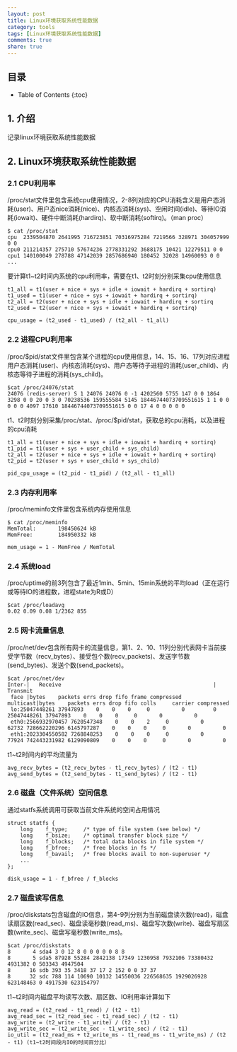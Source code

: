```yaml
---
layout: post
title: Linux环境获取系统性能数据
category: tools
tags: [Linux环境获取系统性能数据]
comments: true
share: true
---
```

## 目录 ##

* Table of Contents
{:toc}

## 1. 介绍 ##
记录linux环境获取系统性能数据

## 2. Linux环境获取系统性能数据 ##

### 2.1 CPU利用率
/proc/stat文件里包含系统cpu使用情况，2-8列对应的CPU消耗含义是用户态消耗(user)、用户态nice消耗(nice)、内核态消耗(sys)、空闲时间(idle)、等待IO消耗(iowait)、硬件中断消耗(hardirq)、软中断消耗(softirq)。（man proc）

```
$ cat /proc/stat
cpu  2339504870 2641995 716723851 70316975284 7219566 328971 304057999 0 0
cpu0 211214357 275710 57674236 2778331292 3688175 10421 12279511 0 0
cpu1 140100049 278788 47142039 2857686940 180452 32028 14960093 0 0
...
```
要计算t1~t2时间内系统的cpu利用率，需要在t1、t2时刻分别采集cpu使用信息

```
t1_all = t1(user + nice + sys + idle + iowait + hardirq + sortirq)
t1_used = t1(user + nice + sys + iowait + hardirq + sortirq)
t2_all = t2(user + nice + sys + idle + iowait + hardirq + sortirq
t2_used = t2(user + nice + sys + iowait + hardirq + sortirq)

cpu_usage = (t2_used - t1_used) / (t2_all - t1_all)
```

### 2.2 进程CPU利用率

/proc/$pid/stat文件里包含某个进程的cpu使用信息，14、15、16、17列对应进程用户态消耗(user)、内核态消耗(sys)、用户态等待子进程的消耗(user_child)、内核态等待子进程的消耗(sys_child)。

```
$cat /proc/24076/stat
24076 (redis-server) S 1 24076 24076 0 -1 4202560 5755 147 0 0 1864 3298 0 0 20 0 3 0 70238536 159555584 5145 18446744073709551615 1 1 0 0 0 0 0 4097 17610 18446744073709551615 0 0 17 4 0 0 0 0 0
```
t1、t2时刻分别采集/proc/stat、/proc/$pid/stat，获取总的cpu消耗，以及进程的cpu消耗

```
t1_all = t1(user + nice + sys + idle + iowait + hardirq + sortirq)
t1_pid = t1(user + sys + user_child + sys_child)
t2_all = t2(user + nice + sys + idle + iowait + hardirq + sortirq)
t2_pid = t2(user + sys + user_child + sys_child)

pid_cpu_usage = (t2_pid - t1_pid) / (t2_all - t1_all)
```

### 2.3 内存利用率
/proc/meminfo文件里包含系统内存使用信息

```
$ cat /proc/meminfo
MemTotal:       198450624 kB
MemFree:        184950332 kB

mem_usage = 1 - MemFree / MemTotal
```

### 2.4 系统load
/proc/uptime的前3列包含了最近1min、5min、15min系统的平均load（正在运行或等待IO的进程数，进程state为R或D）

```
$cat /proc/loadavg
0.02 0.09 0.08 1/2362 855
```

### 2.5 网卡流量信息
/proc/net/dev包含所有网卡的流量信息，第1、2、10、11列分别代表网卡当前接受字节数（recv_bytes）、接受包个数(recv_packets)、发送字节数(send_bytes)、发送个数(send_packets)。

```
$cat /proc/net/dev
Inter-|   Receive                                                |  Transmit
 face |bytes    packets errs drop fifo frame compressed multicast|bytes    packets errs drop fifo colls     carrier compressed
 lo:25047448261 37947893    0    0    0     0          0         0 25047448261 37947893    0    0    0     0       0          0
 eth0:2566932970457 7620547348    0    0    2     0          0     62732 728662220296 6145797287    0    0    0     0       0          0
 eth1:2023304550582 7268848253    0    0    0     0          0     77924 742443231982 6129090809    0    0    0     0       0          0
```
t1~t2时间内的平均流量为

```
avg_recv_bytes = (t2_recv_bytes - t1_recv_bytes) / (t2 - t1)
avg_send_bytes = (t2_send_bytes - t1_send_bytes) / (t2 - t1)
```

### 2.6 磁盘（文件系统）空间信息
通过statfs系统调用可获取当前文件系统的空间占用情况

```
struct statfs {
    long    f_type;     /* type of file system (see below) */
    long    f_bsize;    /* optimal transfer block size */
    long    f_blocks;   /* total data blocks in file system */
    long    f_bfree;    /* free blocks in fs */
    long    f_bavail;   /* free blocks avail to non-superuser */
    ...
};

disk_usage = 1 - f_bfree / f_blocks
```

### 2.7 磁盘读写信息
/proc/diskstats包含磁盘的IO信息，第4-9列分别为当前磁盘读次数(read)，磁盘读扇区数(read_sec)、磁盘读毫秒数(read_ms)、磁盘写次数(write)、磁盘写扇区数(write_sec)、磁盘写毫秒数(write_ms)。

```
$cat /proc/diskstats
8       4 sda4 3 0 12 8 0 0 0 0 0 8 8
8       5 sda5 87928 55284 2842138 17349 1230958 7932106 73380432 4931382 0 503343 4947504
8      16 sdb 393 35 3418 37 17 2 152 0 0 37 37
8      32 sdc 788 114 10690 10132 14550036 226568635 1929026928 623148463 0 4917530 623154797
```
t1~t2时间内磁盘平均读写次数、扇区数、IO利用率计算如下

```
avg_read = (t2_read - t1_read) / (t2 - t1)
avg_read_sec = (t2_read_sec - t1_read_sec) / (t2 - t1)
avg_write = (t2_write - t1_write) / (t2 - t1)
avg_write_sec = (t2_write_sec - t1_write_sec) / (t2 - t1)
io_util = (t2_read_ms + t2_write_ms - t1_read_ms - t1_write_ms) / (t2 - t1) (t1~t2时间段内IO的时间百分比）
```
